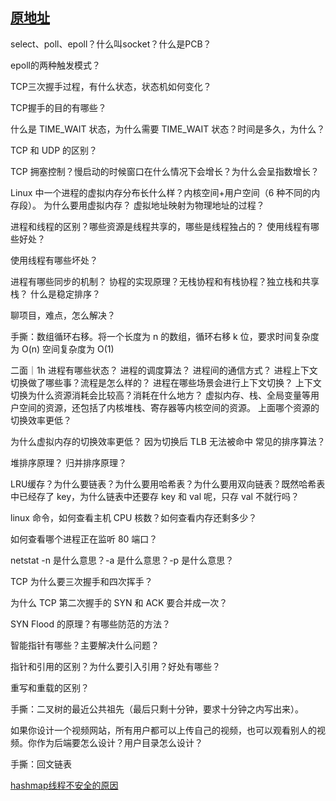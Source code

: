 ## [原地址](https://leetcode.cn/circle/discuss/MDq50z/)

select、poll、epoll？什么叫socket？什么是PCB？

epoll的两种触发模式？

TCP三次握手过程，有什么状态，状态机如何变化？

TCP握手的目的有哪些？

什么是 TIME_WAIT 状态，为什么需要 TIME_WAIT 状态？时间是多久，为什么？

TCP 和 UDP 的区别？

TCP 拥塞控制？慢启动的时候窗口在什么情况下会增长？为什么会呈指数增长？

Linux 中一个进程的虚拟内存分布长什么样？内核空间+用户空间（6 种不同的内存段）。
为什么要用虚拟内存？
虚拟地址映射为物理地址的过程？

进程和线程的区别？哪些资源是线程共享的，哪些是线程独占的？
使用线程有哪些好处？

使用线程有哪些坏处？

进程有哪些同步的机制？
协程的实现原理？无栈协程和有栈协程？独立栈和共享栈？
什么是稳定排序？

聊项目，难点，怎么解决？

手撕：数组循环右移。将一个长度为 n 的数组，循环右移 k 位，要求时间复杂度为 O(n) 空间复杂度为 O(1) 

二面｜1h
进程有哪些状态？
进程的调度算法？
进程间的通信方式？
进程上下文切换做了哪些事？流程是怎么样的？
进程在哪些场景会进行上下文切换？
上下文切换为什么资源消耗会比较高？消耗在什么地方？
虚拟内存、栈、全局变量等用户空间的资源，还包括了内核堆栈、寄存器等内核空间的资源。
上面哪个资源的切换效率更低？

为什么虚拟内存的切换效率更低？
因为切换后 TLB 无法被命中
常见的排序算法？

堆排序原理？
归并排序原理？

LRU缓存？为什么要链表？为什么要用哈希表？为什么要用双向链表？既然哈希表中已经存了 key，为什么链表中还要存 key 和 val 呢，只存 val 不就行吗？


linux 命令，如何查看主机 CPU 核数？如何查看内存还剩多少？

如何查看哪个进程正在监听 80 端口？

netstat -n 是什么意思？-a 是什么意思？-p 是什么意思？

TCP 为什么要三次握手和四次挥手？

为什么 TCP 第二次握手的 SYN 和 ACK 要合并成一次？

SYN Flood 的原理？有哪些防范的方法？

智能指针有哪些？主要解决什么问题？

指针和引用的区别？为什么要引入引用？好处有哪些？

重写和重载的区别？

手撕：二叉树的最近公共祖先（最后只剩十分钟，要求十分钟之内写出来）。

如果你设计一个视频网站，所有用户都可以上传自己的视频，也可以观看别人的视频。你作为后端要怎么设计？用户目录怎么设计？

手撕：回文链表

[hashmap线程不安全的原因](https://blog.csdn.net/g_gstudy/article/details/123298578)



